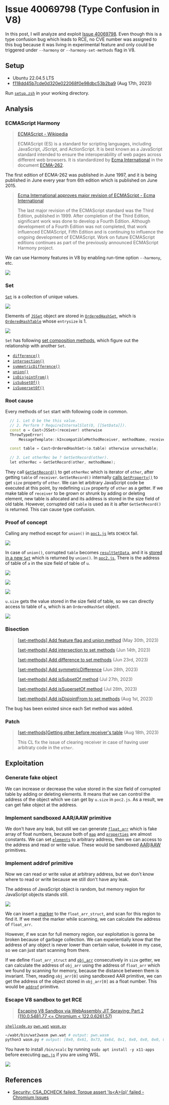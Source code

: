 # Issue 40069798 (Type Confusion in V8)

In this post, I will analyze and exploit [Issue 40069798](https://issues.chromium.org/issues/40069798). Even though this is a type confusion bug which leads to RCE, no CVE number was assigned to this bug because it was living in experimental feature and only could be triggered under `--harmony` or `--harmony-set-methods` flag in V8.

## Setup

- Ubuntu 22.04.5 LTS
- [f118dd45b7cde0d320e022068f0e98dbc53b2ba9](https://chromium.googlesource.com/v8/v8/+/f118dd45b7cde0d320e022068f0e98dbc53b2ba9) (Aug 17th, 2023)

Run [`setup.zsh`](./setup.zsh) in your working directory.

## Analysis

### ECMAScript Harmony

> [ECMAScript - Wikipedia](https://en.wikipedia.org/wiki/ECMAScript)
>
> ECMAScript (ES) is a standard for scripting languages, including JavaScript, JScript, and ActionScript. It is best known as a JavaScript standard intended to ensure the interoperability of web pages across different web browsers. It is standardized by [Ecma International](https://ecma-international.org/) in the document [ECMA-262](https://ecma-international.org/publications-and-standards/standards/ecma-262/).

The first edition of ECMA-262 was published in June 1997, and it is being published in June every year from 6th edition which is published on June 2015.

> [Ecma International approves major revision of ECMAScript - Ecma International](https://ecma-international.org/news/ecma-international-approves-major-revision-of-ecmascript/)
>
> The last major revision of the ECMAScript standard was the Third Edition, published in 1999. After completion of the Third Edition, significant work was done to develop a Fourth Edition. Although development of a Fourth Edition was not completed, that work influenced ECMAScript, Fifth Edition and is continuing to influence the ongoing development of ECMAScript. Work on future ECMAScript editions continues as part of the previously announced ECMAScript Harmony project.

We can use Harmony features in V8 by enabling run-time option `--harmony`, etc.

![](img/1.png)

### Set

[`Set`](https://developer.mozilla.org/docs/Web/JavaScript/Reference/Global_Objects/Set) is a collection of unique values.

![](img/2.png)

Elements of [`JSSet`](https://source.chromium.org/chromium/v8/v8/+/f118dd45b7cde0d320e022068f0e98dbc53b2ba9:src/objects/js-collection.h;l=31) object are stored in [`OrderedHashSet`](https://source.chromium.org/chromium/v8/v8/+/f118dd45b7cde0d320e022068f0e98dbc53b2ba9:src/objects/ordered-hash-table.h;l=267), which is [`OrderedHashTable`](https://source.chromium.org/chromium/v8/v8/+/f118dd45b7cde0d320e022068f0e98dbc53b2ba9:src/objects/ordered-hash-table.h;l=67) whose `entrysize` is 1.

![](img/3.png)

`Set` has following [set composition methods](https://developer.mozilla.org/docs/Web/JavaScript/Reference/Global_Objects/Set#set_composition), which figure out the relationship with another `Set`.

- [`difference()`](https://source.chromium.org/chromium/v8/v8/+/f118dd45b7cde0d320e022068f0e98dbc53b2ba9:src/builtins/set-difference.tq;l=8)
- [`intersection()`](https://source.chromium.org/chromium/v8/v8/+/f118dd45b7cde0d320e022068f0e98dbc53b2ba9:src/builtins/set-intersection.tq;l=8)
- [`symmetricDifference()`](https://source.chromium.org/chromium/v8/v8/+/f118dd45b7cde0d320e022068f0e98dbc53b2ba9:src/builtins/set-symmetric-difference.tq;l=8)
- [`union()`](https://source.chromium.org/chromium/v8/v8/+/f118dd45b7cde0d320e022068f0e98dbc53b2ba9:src/builtins/set-union.tq;l=8)
- [`isDisjointFrom()`](https://source.chromium.org/chromium/v8/v8/+/f118dd45b7cde0d320e022068f0e98dbc53b2ba9:src/builtins/set-is-disjoint-from.tq;l=8)
- [`isSubsetOf()`](https://source.chromium.org/chromium/v8/v8/+/f118dd45b7cde0d320e022068f0e98dbc53b2ba9:src/builtins/set-is-subset-of.tq;l=8)
- [`isSupersetOf()`](https://source.chromium.org/chromium/v8/v8/+/f118dd45b7cde0d320e022068f0e98dbc53b2ba9:src/builtins/set-is-superset-of.tq;l=8)

### Root cause

Every methods of `Set` start with following code in common.

```c++
  // 1. Let O be the this value.
  // 2. Perform ? RequireInternalSlot(O, [[SetData]]).
  const o = Cast<JSSet>(receiver) otherwise
  ThrowTypeError(
      MessageTemplate::kIncompatibleMethodReceiver, methodName, receiver);

  const table = Cast<OrderedHashSet>(o.table) otherwise unreachable;

  // 3. Let otherRec be ? GetSetRecord(other).
  let otherRec = GetSetRecord(other, methodName);
```

They call [`GetSetRecord()`](https://source.chromium.org/chromium/v8/v8/+/f118dd45b7cde0d320e022068f0e98dbc53b2ba9:src/builtins/collections.tq;l=252) to get `otherRec` which is iterator of `other`, after getting `table` of `receiver`. `GetSetRecord()` internally [calls `GetProperty()`](https://source.chromium.org/chromium/v8/v8/+/f118dd45b7cde0d320e022068f0e98dbc53b2ba9:src/builtins/collections.tq;l=259) to get `size` property of `other`.  We can let arbitrary JavaScript code be executed at this point, by redefining `size` property of `other` as a getter. If we make table of `receiver` to be grown or shrunk by adding or deleting element, new table is allocated and its address is stored in the size field of old table. However, corrupted old `table` is used as it is after `GetSetRecord()` is returned. This can cause type confusion.

### Proof of concept

Calling any method except for `union()` in [`poc1.js`](./poc1.js) lets `DCHECK` fail.

![](img/4.png)

In case of `union()`, corrupted `table` becomes [`resultSetData`](https://source.chromium.org/chromium/v8/v8/+/f118dd45b7cde0d320e022068f0e98dbc53b2ba9:src/builtins/set-union.tq;l=25), and it is [stored in a new `Set`](https://source.chromium.org/chromium/v8/v8/+/f118dd45b7cde0d320e022068f0e98dbc53b2ba9:src/builtins/set-union.tq;l=95) which is returned by `union()`. In [`poc2.js`](./poc2.js), There is the address of table of `a` in the size field of table of `u`.

![](img/5.png)

![](img/6.png)

![](img/7.png)

`u.size` gets the value stored in the size field of table, so we can directly access to table of `a`, which is an `OrderedHashSet` object.

![](img/8.png)

### Bisection

> [[set-methods] Add feature flag and union method](https://chromium.googlesource.com/v8/v8/+/833b8fa25f10a0f0d6811eff7fc33b6565686785) (May 30th, 2023)
>
> [[set-methods] Add intersection to set methods](https://chromium.googlesource.com/v8/v8/+/16f20e1e3658f2089b57cdfa5eb810ab2558ca3d) (Jun 14th, 2023)
>
> [[set-methods] Add difference to set methods](https://chromium.googlesource.com/v8/v8/+/e2b55e6dd502112088a289de178b6c962fa76793) (Jun 23rd, 2023)
>
> [[set-methods] Add symmetricDifference](https://chromium.googlesource.com/v8/v8/+/4cecaac95f960f4be3c0a731f677a5eff396bc92) (Jun 28th, 2023)
>
> [[set-methods] Add isSubsetOf method](https://chromium.googlesource.com/v8/v8/+/8672781f10d94f9d41ac66be3bd7d030d7054846) (Jul 27th, 2023)
>
> [[set-methods] Add isSupersetOf method](https://chromium.googlesource.com/v8/v8/+/808c766d70faa8f3b22f6d83405fb094991e0908) (Jul 28th, 2023)
>
> [[set-methods] Add isDisjointFrom to set methods](https://chromium.googlesource.com/v8/v8/+/3a70996b932030ab030347b039f92bab27270783) (Aug 1st, 2023)

The bug has been existed since each Set method was added.

### Patch

> [[set-methods]Getting other before receiver's table](https://chromium.googlesource.com/v8/v8/+/9e0005d745067c5dab681d9c95483bc71c317e2d) (Aug 18th, 2023)
>
> This CL fix the issue of clearing receiver in case of having user arbitraty code in the `other`.

## Exploitation

### Generate fake object

We can increase or decrease the value stored in the size field of corrupted table by adding or deleting elements. It means that we can control the address of the object which we can get by `u.size` in `poc2.js`. As a result, we can get fake object at the address.

### Implement sandboxed AAR/AAW primitive

We don't have any leak, but still we can generate [`float_arr`](./pwn.js#L53) which is fake array of float numbers, because both of [`map`](./pwn.js#L29) and [`properties`](./pwn.js#L30) are almost constants. We can set [`elements`](./pwn.js#L31) to arbitrary address, then we can access to the address and read or write value. These would be sandboxed [AAR](./pwn.js#L56)/[AAW](./pwn.js#L62) primitives.

### Implement addrof primitive

Now we can read or write value at arbitrary address, but we don't know where to read or write because we still don't have any leak.

The address of JavaScript object is random, but memory region for JavaScript objects stands still.

![](img/9.png)

We can insert a [marker](./pwn.js#L68) to the `float_arr_struct`, and scan for this region to find it. If we meet the marker while scanning, we can calculate the address of `float_arr`.

However, if we scan for full memory region, our exploitation is gonna be broken because of garbage collection. We can experientially know that the address of any object is never lower than certain value, `0x4e000` in my case, so we can just start scanning from there.

If we define `float_arr_struct` and [`obj_arr`](./pwn.js#L41) consecutively in `size` getter, we can calculate the address of `obj_arr` using the address of `float_arr` which we found by scanning for memory, because the distance between them is invariant. Then, reading `obj_arr[0]` using sandboxed AAR primitive, we can get the address of the object stored in `obj_arr[0]` as a float number. This would be [`addrof`](./pwn.js#L79) primitive.

### Escape V8 sandbox to get RCE

> [Escaping V8 Sandbox via WebAssembly JIT Spraying: Part 2 (110.0.5481.77 <= Chromium < 122.0.6261.57)](https://aaronsjcho.github.io/Escaping-V8-Sandbox-via-WebAssembly-JIT-Spraying-Part-2/)

[`shellcode.py`](./shellcode.py) [`pwn.wat`](./pwn.wat) [`wasm.py`](./wasm.py)

```zsh
~/wabt/bin/wat2wasm pwn.wat # output: pwn.wasm
python3 wasm.py # output: [0x0, 0x61, 0x73, 0x6d, 0x1, 0x0, 0x0, 0x0, 0x1, 0x4, 0x1, 0x60, 0x0, 0x0, 0x3, 0x2, 0x1, 0x0, 0x7, 0x8, 0x1, 0x4, 0x6d, 0x61, 0x69, 0x6e, 0x0, 0x0, 0xa, 0xb1, 0x1, 0x1, 0xae, 0x1, 0x0, 0x42, 0xc8, 0xe2, 0x80, 0x86, 0x89, 0x92, 0xe4, 0xf5, 0x2, 0x42, 0xe6, 0xf0, 0xb2, 0x9b, 0x86, 0x8a, 0xe4, 0xf5, 0x2, 0x42, 0xb8, 0xdf, 0xe0, 0x9b, 0x96, 0x8c, 0xe4, 0xf5, 0x2, 0x42, 0xc8, 0x82, 0x83, 0x87, 0x82, 0x92, 0xe4, 0xf5, 0x2, 0x42, 0xc8, 0x8a, 0xbc, 0x91, 0x96, 0xcd, 0xdb, 0xf5, 0x2, 0x42, 0xd0, 0x90, 0xa5, 0xbc, 0x8e, 0x92, 0xe4, 0xf5, 0x2, 0x42, 0xc8, 0xe2, 0xd8, 0x87, 0x89, 0x92, 0xe4, 0xf5, 0x2, 0x42, 0x90, 0x91, 0xc5, 0x81, 0x8c, 0x92, 0xe4, 0xf5, 0x2, 0x42, 0xe6, 0xf0, 0xea, 0x81, 0x83, 0x8a, 0xe4, 0xf5, 0x2, 0x42, 0xb8, 0x99, 0x85, 0xca, 0xd5, 0x87, 0xe4, 0xf5, 0x6, 0x42, 0x90, 0x91, 0x85, 0x86, 0x8e, 0x84, 0xe4, 0xf5, 0x6, 0x42, 0xc8, 0x8a, 0x90, 0xca, 0xb4, 0x8a, 0xd4, 0xf5, 0x6, 0x42, 0xd0, 0x90, 0xa5, 0x84, 0x8e, 0x92, 0xe4, 0xf5, 0x6, 0x42, 0xc8, 0xe2, 0xec, 0x9e, 0x85, 0x8a, 0xe4, 0xf5, 0x6, 0x42, 0xc8, 0x92, 0x8a, 0x87, 0x89, 0x92, 0xe4, 0xf5, 0x6, 0x42, 0xc8, 0xe2, 0x80, 0x86, 0xbb, 0x87, 0xe4, 0xf5, 0x6, 0x42, 0x8f, 0x8a, 0xc0, 0x84, 0x89, 0x92, 0xa4, 0xc8, 0x90, 0x7f, 0xf, 0xb]
```

You have to install `/bin/xcalc` by running `sudo apt install -y x11-apps` before executing [`pwn.js`](./pwn.js) if you are using WSL.

![](img/10.png)

## References

- [Security: CSA_DCHECK failed: Torque assert 'Is\<A\>(o)' failed - Chromium Issues](https://issues.chromium.org/issues/40069798)